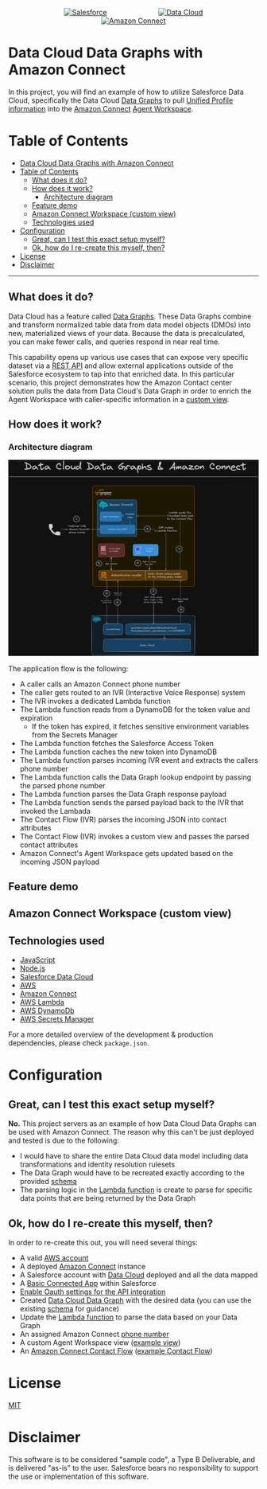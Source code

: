 <p align="center">
<a  href="https://www.salesforce.com/"><img  src="https://a.sfdcstatic.com/shared/images/c360-nav/salesforce-with-type-logo.svg"  alt="Salesforce"  width="150" height="150" hspace="50" /></a>
<a  href="https://www.salesforce.com/data/"><img  src="https://cdn.vidyard.com/hubs/logos/60cb440e-ec9e-4786-9a95-85fdc45dcb89.png"  alt="Data Cloud"  width="150" height="150" hspace="50"/></a>
<a  href="https://aws.amazon.com/connect/"><img  src="https://dvsanalytics.com/wp-content/uploads/2021/09/amazon-connect-removebg-preview.png"  alt="Amazon Connect"  width="150" height="150"  hspace="50"/></a>
<p/>

# Data Cloud Data Graphs with Amazon Connect

In this project, you will find an example of how to utilize Salesforce Data Cloud, specifically the Data Cloud [Data Graphs](https://help.salesforce.com/s/articleView?id=sf.c360_a_data_graphs.htm&type=5) to pull [Unified Profile information](https://help.salesforce.com/s/articleView?id=sf.c360_a_identity_resolution.htm&type=5) into the [Amazon Connect](https://aws.amazon.com/connect) [Agent Workspace](https://docs.aws.amazon.com/connect/latest/adminguide/agent-workspace.html).

# Table of Contents

- [Data Cloud Data Graphs with Amazon Connect](#data-cloud-data-graphs-with-amazon-connect)
- [Table of Contents](#table-of-contents)
  - [What does it do?](#what-does-it-do)
  - [How does it work?](#how-does-it-work)
    - [Architecture diagram](#architecture-diagram)
  - [Feature demo](#feature-demo)
  - [Amazon Connect Workspace (custom view)](#amazon-connect-workspace-custom-view)
  - [Technologies used](#technologies-used)
- [Configuration](#configuration)
  - [Great, can I test this exact setup myself?](#great-can-i-test-this-exact-setup-myself)
  - [Ok, how do I re-create this myself, then?](#ok-how-do-i-re-create-this-myself-then)
- [License](#license)
- [Disclaimer](#disclaimer)

---

## What does it do?

Data Cloud has a feature called [Data Graphs](https://help.salesforce.com/s/articleView?id=sf.c360_a_data_graphs.htm&language=en_US&type=5). These Data Graphs combine and transform normalized table data from data model objects (DMOs) into new, materialized views of your data. Because the data is precalculated, you can make fewer calls, and queries respond in near real time.

This capability opens up various use cases that can expose very specific dataset via a [REST API](https://developer.salesforce.com/docs/platform/connectapi/references/spec?meta=getDataGraphDataByLookup) and allow external applications outside of the Salesforce ecosystem to tap into that enriched data. In this particular scenario, this project demonstrates how the Amazon Contact center solution pulls the data from Data Cloud's Data Graph in order to enrich the Agent Workspace with caller-specific information in a [custom view](https://docs.aws.amazon.com/connect/latest/adminguide/view-resources-custom-view.html).

## How does it work?

### Architecture diagram

![](./screenshots/architecture-diagram.png)

The application flow is the following:

- A caller calls an Amazon Connect phone number
- The caller gets routed to an IVR (Interactive Voice Response) system
- The IVR invokes a dedicated Lambda function
- The Lambda function reads from a DynamoDB for the token value and expiration
  - If the token has expired, it fetches sensitive environment variables from the Secrets Manager
- The Lambda function fetches the Salesforce Access Token
- The Lambda function caches the new token into DynamoDB
- The Lambda function parses incoming IVR event and extracts the callers phone number
- The Lambda function calls the Data Graph lookup endpoint by passing the parsed phone number
- The Lambda function parses the Data Graph response payload
- The Lambda function sends the parsed payload back to the IVR that invoked the Lambada
- The Contact Flow (IVR) parses the incoming JSON into contact attributes
- The Contact Flow (IVR) invokes a custom view and passes the parsed contact attributes
- Amazon Connect's Agent Workspace gets updated based on the incoming JSON payload

## Feature demo

## Amazon Connect Workspace (custom view)

## Technologies used

- [JavaScript](https://developer.mozilla.org/en-US/docs/Web/JavaScript)
- [Node.js](https://nodejs.org/en)
- [Salesforce Data Cloud](https://www.salesforce.com/data/)
- [AWS](https://aws.amazon.com/)
- [Amazon Connect](https://aws.amazon.com/connect/)
- [AWS Lambda](https://aws.amazon.com/lambda/)
- [AWS DynamoDb](https://aws.amazon.com/dynamodb/)
- [AWS Secrets Manager](https://docs.aws.amazon.com/secretsmanager/latest/userguide/intro.html)

For a more detailed overview of the development & production dependencies, please check `package.json`.

# Configuration

## Great, can I test this exact setup myself?

**No.** This project servers as an example of how Data Cloud Data Graphs can be used with Amazon Connect. The reason why this can't be just deployed and tested is due to the following:

- I would have to share the entire Data Cloud data model including data transformations and identity resolution rulesets
- The Data Graph would have to be recreated exactly according to the provided [schema](./data-graph-schema/dataGraphSchema.json)
- The parsing logic in the [Lambda function](./aws/src/utils/parseDataGraph.mjs) is create to parse for specific data points that are being returned by the Data Graph

## Ok, how do I re-create this myself, then?

In order to re-create this out, you will need several things:

- A valid [AWS account](https://aws.amazon.com/)
- A deployed [Amazon Connect](https://docs.aws.amazon.com/connect/latest/adminguide/amazon-connect-get-started.html) instance
- A Salesforce account with [Data Cloud](https://www.salesforce.com/data/) deployed and all the data mapped
- A [Basic Connected App](https://help.salesforce.com/s/articleView?id=sf.connected_app_create_basics.htm&type=5) within Salesforce
- [Enable Oauth settings for the API integration](https://help.salesforce.com/s/articleView?id=sf.connected_app_create_api_integration.htm&type=5)
- Created [Data Cloud Data Graph](https://help.salesforce.com/s/articleView?id=sf.c360_a_data_graphs.htm&language=en_US&type=5) with the desired data (you can use the existing [schema](./data-graph-schema/dataGraphSchema.json) for guidance)
- Update the [Lambda function](./aws/src/utils/parseDataGraph.mjs) to parse the data based on your Data Graph
- An assigned Amazon Connect [phone number](https://docs.aws.amazon.com/connect/latest/adminguide/ag-overview-numbers.html)
- A custom Agent Workspace view ([example view](./amazon-connect/custom-view-schema.json))
- An [Amazon Connect Contact Flow](https://docs.aws.amazon.com/connect/latest/adminguide/connect-contact-flows.html) ([example Contact Flow](./amazon-connect/data-cloud-data-graph-lookup.json))

# License

[MIT](http://www.opensource.org/licenses/mit-license.html)

# Disclaimer

This software is to be considered "sample code", a Type B Deliverable, and is delivered "as-is" to the user. Salesforce bears no responsibility to support the use or implementation of this software.

